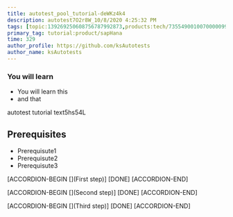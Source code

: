 ```yaml
---
title: autotest_pool_tutorial-deWKz4k4
description: autotest7O2r8W_10/8/2020 4:25:32 PM
tags: [topic:139269250608756787992873,products:tech/73554900100700000996,tutorial:experience/advanced]
primary_tag: tutorial:product/sapHana
time: 329
author_profile: https://github.com/ksAutotests
author_name: ksAutotests
---
```

### You will learn
- You will learn this
- and that

autotest tutorial text5hs54L

## Prerequisites
- Prerequisute1
- Prerequisute2
- Prerequisute3

[ACCORDION-BEGIN [](First step)]
[DONE]
[ACCORDION-END]

[ACCORDION-BEGIN [](Second step)]
[DONE]
[ACCORDION-END]

[ACCORDION-BEGIN [](Third step)]
[DONE]
[ACCORDION-END]

